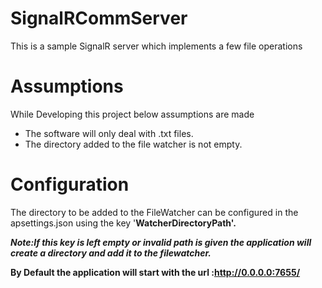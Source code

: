 # SignalRCommServer
This is a sample SignalR server which implements a few file operations

# Assumptions
While Developing this project below assumptions are made
<ul>
<li>The software will only deal with .txt files.</li>
<li>The directory added to the file watcher is not empty.</li> 
</ul> 

# Configuration
The directory to be added to the FileWatcher can be configured in the apsettings.json using the key '<b>WatcherDirectoryPath<b>'.
  
*<b>Note<b>:If this key is left empty  or invalid path is given the application will create a directory and add it to the filewatcher.*

  By Default the application will start with the url :http://0.0.0.0:7655/
